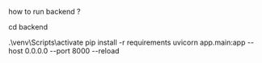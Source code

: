 how to run backend ?

cd backend

.\venv\Scripts\activate
pip install -r requirements
uvicorn app.main:app --host 0.0.0.0 --port 8000 --reload
